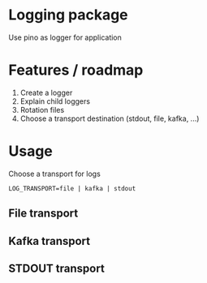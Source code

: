 # Logging package

Use pino as logger for application

# Features / roadmap

1. Create a logger
2. Explain child loggers
3. Rotation files
4. Choose a transport destination (stdout, file, kafka, ...)

# Usage

Choose a transport for logs

```
LOG_TRANSPORT=file | kafka | stdout
```

## File transport

## Kafka transport

## STDOUT transport
